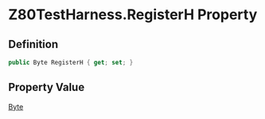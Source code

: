 # Z80TestHarness.RegisterH Property
## Definition

```c#
public Byte RegisterH { get; set; }
```

## Property Value

[Byte](https://learn.microsoft.com/en-gb/dotnet/api/System.Byte)
